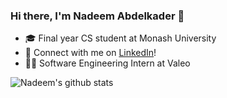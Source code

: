 ### Hi there, I'm Nadeem Abdelkader 👋

- 🎓  Final year CS student at Monash University
- 🔗  Connect with me on [LinkedIn](https://www.linkedin.com/in/nadeem-abdelkader)!
- 👨‍💻 Software Engineering Intern at Valeo

<!---
Nadeem-Abdelkader/Nadeem-Abdelkader is a ✨ special ✨ repository because its `README.md` (this file) appears on your GitHub profile.
You can click the Preview link to take a look at your changes.

Here are some ideas to get you started:
- 🔭 I’m currently working on ...
- 🌱 I’m currently learning ...
- 👯 I’m looking to collaborate on ...
- 🤔 I’m looking for help with ...
- 💬 Ask me about ...
- 📫 How to reach me: ...
- 😄 Pronouns: ...
- ⚡ Fun fact: ...
--->

<!---
<p align="center"> <img src="https://github-readme-stats.vercel.app/api?username=Nadeem-Abdelkader&show_icons=true&theme=gotham" alt="Nadeem-Abdelkader"/>
--->

![Nadeem's github stats](https://github-readme-stats.vercel.app/api?username=Nadeem-Abdelkader&theme=vue&show_icons=true)
<!---
![Most Used Languages](https://github-readme-stats.vercel.app/api/top-langs/?username=Nadeem-Abdelkader&show_icons=true&layout=compact&theme=vue&hide_border=true&hide=html,css)
--->
<!---
![Activity Graph](https://activity-graph.herokuapp.com/graph?username=Nadeem-Abdelkader&theme=github)
<div align="center">
  <img src="https://github-profile-trophy.vercel.app/?username=Nadeem-Abdelkader&column=7&theme=onedark" />
</div>
--->
